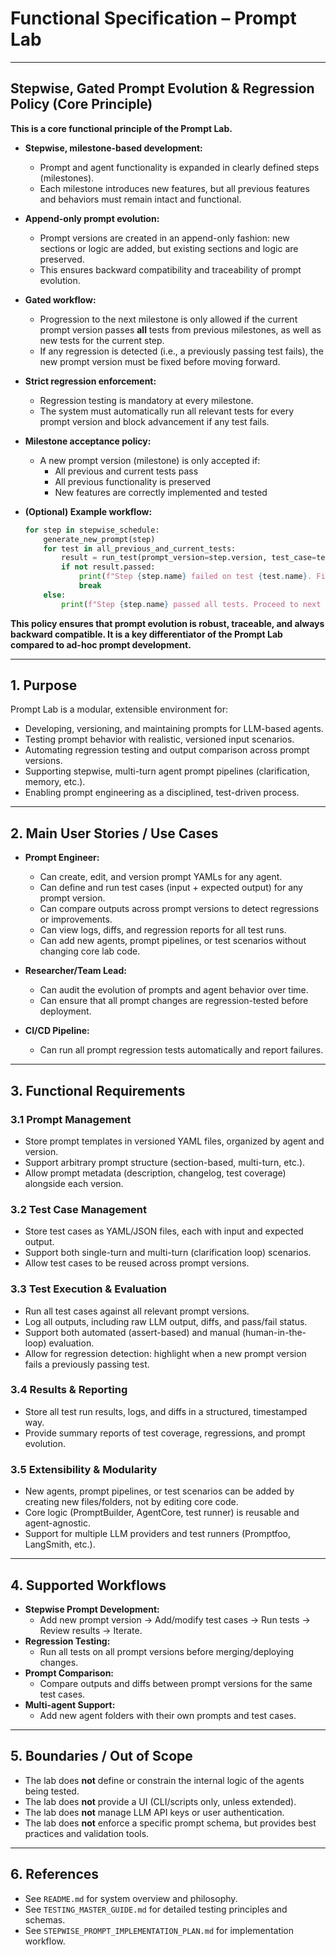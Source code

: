 # Functional Specification – Prompt Lab

---

## Stepwise, Gated Prompt Evolution & Regression Policy (Core Principle)

**This is a core functional principle of the Prompt Lab.**

- **Stepwise, milestone-based development:**
  - Prompt and agent functionality is expanded in clearly defined steps (milestones).
  - Each milestone introduces new features, but all previous features and behaviors must remain intact and functional.

- **Append-only prompt evolution:**
  - Prompt versions are created in an append-only fashion: new sections or logic are added, but existing sections and logic are preserved.
  - This ensures backward compatibility and traceability of prompt evolution.

- **Gated workflow:**
  - Progression to the next milestone is only allowed if the current prompt version passes **all** tests from previous milestones, as well as new tests for the current step.
  - If any regression is detected (i.e., a previously passing test fails), the new prompt version must be fixed before moving forward.

- **Strict regression enforcement:**
  - Regression testing is mandatory at every milestone.
  - The system must automatically run all relevant tests for every prompt version and block advancement if any test fails.

- **Milestone acceptance policy:**
  - A new prompt version (milestone) is only accepted if:
    - All previous and current tests pass
    - All previous functionality is preserved
    - New features are correctly implemented and tested

- **(Optional) Example workflow:**
  ```python
  for step in stepwise_schedule:
      generate_new_prompt(step)
      for test in all_previous_and_current_tests:
          result = run_test(prompt_version=step.version, test_case=test)
          if not result.passed:
              print(f"Step {step.name} failed on test {test.name}. Fix required before proceeding.")
              break
      else:
          print(f"Step {step.name} passed all tests. Proceed to next step.")
  ```

**This policy ensures that prompt evolution is robust, traceable, and always backward compatible. It is a key differentiator of the Prompt Lab compared to ad-hoc prompt development.**

---

## 1. Purpose

Prompt Lab is a modular, extensible environment for:
- Developing, versioning, and maintaining prompts for LLM-based agents.
- Testing prompt behavior with realistic, versioned input scenarios.
- Automating regression testing and output comparison across prompt versions.
- Supporting stepwise, multi-turn agent prompt pipelines (clarification, memory, etc.).
- Enabling prompt engineering as a disciplined, test-driven process.

---

## 2. Main User Stories / Use Cases

- **Prompt Engineer:**
  - Can create, edit, and version prompt YAMLs for any agent.
  - Can define and run test cases (input + expected output) for any prompt version.
  - Can compare outputs across prompt versions to detect regressions or improvements.
  - Can view logs, diffs, and regression reports for all test runs.
  - Can add new agents, prompt pipelines, or test scenarios without changing core lab code.

- **Researcher/Team Lead:**
  - Can audit the evolution of prompts and agent behavior over time.
  - Can ensure that all prompt changes are regression-tested before deployment.

- **CI/CD Pipeline:**
  - Can run all prompt regression tests automatically and report failures.

---

## 3. Functional Requirements

### 3.1 Prompt Management
- Store prompt templates in versioned YAML files, organized by agent and version.
- Support arbitrary prompt structure (section-based, multi-turn, etc.).
- Allow prompt metadata (description, changelog, test coverage) alongside each version.

### 3.2 Test Case Management
- Store test cases as YAML/JSON files, each with input and expected output.
- Support both single-turn and multi-turn (clarification loop) scenarios.
- Allow test cases to be reused across prompt versions.

### 3.3 Test Execution & Evaluation
- Run all test cases against all relevant prompt versions.
- Log all outputs, including raw LLM output, diffs, and pass/fail status.
- Support both automated (assert-based) and manual (human-in-the-loop) evaluation.
- Allow for regression detection: highlight when a new prompt version fails a previously passing test.

### 3.4 Results & Reporting
- Store all test run results, logs, and diffs in a structured, timestamped way.
- Provide summary reports of test coverage, regressions, and prompt evolution.

### 3.5 Extensibility & Modularity
- New agents, prompt pipelines, or test scenarios can be added by creating new files/folders, not by editing core code.
- Core logic (PromptBuilder, AgentCore, test runner) is reusable and agent-agnostic.
- Support for multiple LLM providers and test runners (Promptfoo, LangSmith, etc.).

---

## 4. Supported Workflows

- **Stepwise Prompt Development:**
  - Add new prompt version → Add/modify test cases → Run tests → Review results → Iterate.
- **Regression Testing:**
  - Run all tests on all prompt versions before merging/deploying changes.
- **Prompt Comparison:**
  - Compare outputs and diffs between prompt versions for the same test cases.
- **Multi-agent Support:**
  - Add new agent folders with their own prompts and test cases.

---

## 5. Boundaries / Out of Scope

- The lab does **not** define or constrain the internal logic of the agents being tested.
- The lab does **not** provide a UI (CLI/scripts only, unless extended).
- The lab does **not** manage LLM API keys or user authentication.
- The lab does **not** enforce a specific prompt schema, but provides best practices and validation tools.

---

## 6. References
- See `README.md` for system overview and philosophy.
- See `TESTING_MASTER_GUIDE.md` for detailed testing principles and schemas.
- See `STEPWISE_PROMPT_IMPLEMENTATION_PLAN.md` for implementation workflow. 